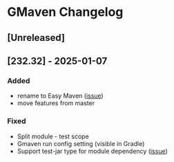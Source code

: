 # GMaven Changelog

## [Unreleased]

## [232.32] - 2025-01-07
### Added

- rename to Easy Maven ([issue](https://github.com/grisha9/gmaven-plugin/issues/10))
- move features from master
### Fixed
- Split module - test scope
- Gmaven run config setting (visible in Gradle)
- Support test-jar type for module dependency ([issue](https://github.com/grisha9/gmaven-plugin/issues/15))

